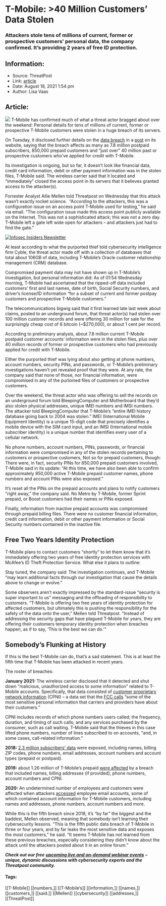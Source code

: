 # T-Mobile: >40 Million Customers’ Data Stolen
### Attackers stole tens of millions of current, former or prospective customers’ personal data, the company confirmed. It’s providing 2 years of free ID protection.

## Information:
+ Source: ThreatPost
+ Link: [article](https://kasperskycontenthub.com/threatpost-global/?p=168778)
+ Date: August 18, 2021  1:54 pm
+ Author: Lisa Vaas


## Article:
![](https://media.threatpost.com/wp-content/uploads/sites/103/2021/08/18104053/data-theft-e1629297667514.jpeg)
T-Mobile has confirmed much of what a threat actor bragged about over the weekend: Personal details for tens of millions of current, former or prospective T-Mobile customers were stolen in a huge breach of its servers.


On Tuesday, it disclosed further details on the [data breach](https://threatpost.com/t-mobile-investigates-100m-records/168689/) in a [post](https://www.t-mobile.com/news/network/additional-information-regarding-2021-cyberattack-investigation) on its website, saying that the breach affects as many as 7.8 million postpaid subscribers, 850,000 prepaid customers and “just over” 40 million past or prospective customers who’ve applied for credit with T-Mobile.


Its investigation is ongoing, but so far, it doesn’t look like financial data, credit card information, debit or other payment information was in the stolen files, T-Mobile said. The wireless carrier said that it located and “immediately” closed the access point in its servers that it believes granted access to the attacker(s).


Forrester Analyst Allie Mellen told Threatpost on Wednesday that this attack wasn’t exactly rocket science.  “According to the attackers, this was a configuration issue on an access point T-Mobile used for testing,” he said via email. “The configuration issue made this access point publicly available on the Internet. This was not a sophisticated attack; this was not a zero day. T-Mobile left a gate left wide open for attackers – and attackers just had to find the gate.”


[![Infosec Insiders Newsletter](https://media.threatpost.com/wp-content/uploads/sites/103/2021/07/10165815/infosec_insiders_in_article_promo.png)](https://threatpost.com/infosec-insider-subscription-page/?utm_source=ART&utm_medium=ART&utm_campaign=InfosecInsiders_Newsletter_Promo/)


At least according to what the purported thief told cybersecurity intelligence firm Cyble, the threat actor made off with a collection of databases that total about 106GB of data, including T-Mobile’s Oracle customer relationship management (CRM) database.


Compromised payment data may not have shown up in T-Mobile’s investigation, but personal information did: As of 01:54 Wednesday morning, T-Mobile had ascertained that the ripped-off data included customers’ first and last names, date of birth, Social Security numbers, and driver’s license/ID information “for a subset of current and former postpay customers and prospective T-Mobile customers.”


The telecommunications bigwig said that it first learned late last week about claims, posted to an underground forum, that threat actor(s) had stolen over 100 million customer records and were offering 30 million for sale for the surprisingly cheap cost of 6 bitcoin (~$270,000), or about 1 cent per record.


According to preliminary analysis, about 7.8 million current T-Mobile postpaid customer accounts’ information were in the stolen files, plus over 40 million records of former or prospective customers who had previously applied for credit with T-Mobile.


Either the purported thief was lying about also getting at phone numbers, account numbers, security PINs, and passwords, or T-Mobile’s preliminary investigations haven’t yet revealed proof that they were. At any rate, the company said that none of those, nor financial information, were compromised in any of the purloined files of customers or prospective customers.


Over the weekend, the threat actor who was offering to sell the records on an underground forum told BleepingComputer and Motherboard that they’d also stolen physical addresses, unique IMEI numbers and IMSI numbers. The attacker told BleepingComputer that T-Mobile’s “entire IMEI history database going back to 2004 was stolen.” IMEI (International Mobile Equipment Identity) is a unique 15-digit code that precisely identifies a mobile device with the SIM card input, and an IMSI (International mobile subscriber identity) is a unique number that identifies every user of a cellular network.


No phone numbers, account numbers, PINs, passwords, or financial information were compromised in any of the stolen records pertaining to customers or prospective customers, Not so for prepaid customers, though: There were, in fact, security PINs for 850,000 prepaid customers involved, T-Mobile said in its update: “At this time, we have also been able to confirm approximately 850,000 active T-Mobile prepaid customer names, phone numbers and account PINs were also exposed.”


It’s reset all the PINs on the prepaid accounts and plans to notify customers “right away,” the company said. No Metro by T-Mobile, former Sprint prepaid, or Boost customers had their names or PINs exposed.


Finally, information from inactive prepaid accounts was compromised through prepaid billing files. There were no customer financial information, credit card information, debit or other payment information or Social Security numbers contained in the inactive file.


Free Two Years Identity Protection
----------------------------------


T-Mobile plans to contact customers “shortly” to let them know that it’s immediately offering two years of free identity protection services with McAfee’s ID Theft Protection Service. What else it plans to outline:


Stay tuned, the company said: The investigation continues, and T-Mobile “may learn additional facts through our investigation that cause the details above to change or evolve.”


Some observers aren’t exactly impressed by the standard-issue “security is super important to us” messaging and the offloading of responsibility to customers. “T-Mobile is offering two free years of identity protection for affected customers, but ultimately this is pushing the responsibility for the safety of the data onto the user,” Mellen told Threatpost. “Instead of addressing the security gaps that have plagued T-Mobile for years, they are offering their customers temporary identity protection when breaches happen, as if to say, ‘This is the best we can do.'”


Somebody’s Flunking at History
------------------------------


If this is the best T-Mobile can do, that’s a sad statement. This is at least the fifth time that T-Mobile has been attacked in recent years.


The roster of breaches:


**January 2021:** The wireless carrier disclosed that it detected and shut down “malicious, unauthorized access to some information” related to T-Mobile accounts. Specifically, that data consisted of [customer proprietary network information](https://threatpost.com/t-mobile-another-data-breach/162703/) (CPNI) – a data set that the [FCC calls](https://www.fcc.gov/document/customer-proprietary-network-information-cpni) “some of the most sensitive personal information that carriers and providers have about their customers.”


CPNI includes records of which phone numbers users called; the frequency, duration, and timing of such calls; and any services purchased by the consumer, such as call waiting. T-Mobile said that the thieves in this case lifted phone numbers, number of lines subscribed to on accounts, “and, in some cases, call-related information.”


**2018:** [2.3 million subscribers’ data](https://threatpost.com/t-mobile-alerts-2-3-million-customers-of-data-breach-tied-to-leaky-api/136896/) were exposed, including names, billing ZIP codes, phone numbers, email addresses, account numbers and account types (prepaid or postpaid).


**2019:** about 1.26 million of T-Mobile’s prepaid [were affected](https://www.t-mobile.com/customers/6305378822) by a breach that included names, billing addresses (if provided), phone numbers, account numbers and CPNI.


**2020:** An undetermined number of employees and customers were affected when attackers [accessed](https://www.complianceweek.com/cyber-security/t-mobile-data-breach-a-cautionary-tale-for-all-companies/28568.article) employee email accounts, some of which contained account information for T-Mobile customers, including names and addresses, phone numbers, account numbers and more.


While this is the fifth breach since 2018, it’s “by far” the biggest and the baddest, Mellen observed, meaning that somebody isn’t learning their cybersecurity lessons. “This is the fifth public data breach of T-Mobile in three or four years, and by far leaks the most sensitive data and exposes the most customers,” he said. “It seems T-Mobile has not learned from these previous breaches, especially considering they didn’t know about the attack until the attackers posted about it in an online forum.”


***Check out our free*** [***upcoming live and on-demand webinar events***](https://threatpost.com/category/webinars/) ***– unique, dynamic discussions with cybersecurity experts and the Threatpost community.***




#### Tags:
[[T-Mobile]] [[numbers,]] [[T-Mobile’s]] [[information,]] [[names,]] [[customers,]] [[said.]] [[Mellen]] [[cybersecurity]] [[addresses,]] [[ThreatPost]]
